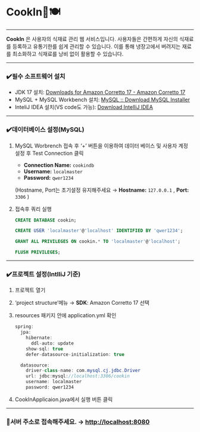 # CookIn🍳🍽️

---

**CookIn** 은 사용자의 식재료 관리 웹 서비스입니다.
사용자들은 간편하게 자신의 식재료를 등록하고 유통기한를 쉽게 관리할 수 있습니다.
이를 통해 냉장고에서 버려지는 재료를 최소화하고 식재료를 낭비 없이 활용할 수 있습니다.

---

### ✔️필수 소프트웨어 설치

- JDK 17 설치: [Downloads for Amazon Corretto 17 - Amazon Corretto 17](https://docs.aws.amazon.com/corretto/latest/corretto-17-ug/downloads-list.html)
- MySQL + MySQL Workbench 설치: [MySQL :: Download MySQL Installer](https://dev.mysql.com/downloads/installer/)
- InteliJ IDEA 설치(VS code도 가능): [Download IntelliJ IDEA](https://www.jetbrains.com/idea/download/?section=windows)
---
### ✔️데이터베이스 설정(MySQL)

1. MySQL Worbrench 접속 후 ‘+’  버튼을 이용하여 데이터 베이스 및 사용자 계정 설정 후 Test Connection 클릭
    - **Connection Name:** `cookindb`
    - **Username:** `localmaster`
    - **Password:** `qwer1234`

   (Hostname, Port는 초기설정 유지해주세요 → **Hostname:** `127.0.0.1` , **Port:** `3306` )

2. 접속후 쿼리 실행

    ```sql
    CREATE DATABASE cookin;
    
    CREATE USER 'localmaster'@'localhost' IDENTIFIED BY 'qwer1234';
    
    GRANT ALL PRIVILEGES ON cookin.* TO 'localmaster'@'localhost';
    
    FLUSH PRIVILEGES;
    ```
---
### ✔️프로젝트 설정(IntlliJ 기준)

1. 프로젝트 열기
2.  ‘project structure’메뉴 → **SDK**: Amazon Corretto 17 선택
3. resources 패키지 안에 application.yml  확인

    ```java
    spring:
      jpa:
        hibernate:
          ddl-auto: update
        show-sql: true
        defer-datasource-initialization: true
    
      datasource:
        driver-class-name: com.mysql.cj.jdbc.Driver
        url: jdbc:mysql://localhost:3306/cookin
        username: localmaster
        password: qwer1234
    ```

4. CookInApplicaion.java에서 실행 버튼 클릭
---
### 📌서버 주소로 접속해주세요. →  [http://localhost:8080](http://localhost:8080/fridge.html)
